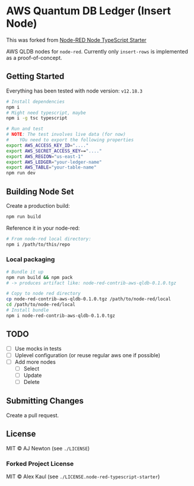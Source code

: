 # AWS Quantum DB Ledger (Insert Node)

This was forked from [Node-RED Node TypeScript Starter](https://github.com/alexk111/node-red-node-typescript-starter)

AWS QLDB nodes for `node-red`. Currently only `insert-rows` is implemented as a proof-of-concept.

## Getting Started

Everything has been tested with node version: `v12.18.3`

```bash
# Install dependencies
npm i
# Might need typescript, maybe
npm i -g tsc typescript

# Run and test
# NOTE: The test involves live data (for now)
#    YOu need to export the following properties
export AWS_ACCESS_KEY_ID="...."
export AWS_SECRET_ACCESS_KEY=="...."
export AWS_REGION="us-east-1"
export AWS_LEDGER="your-ledger-name"
export AWS_TABLE="your-table-name"
npm run dev
```

## Building Node Set

Create a production build:

```bash
npm run build
```

Reference it in your node-red:

```bash
# From node-red local directory:
npm i /path/to/this/repo
```

### Local packaging

```bash
# Bundle it up
npm run build && npm pack
# -> produces artifact like: node-red-contrib-aws-qldb-0.1.0.tgz

# Copy to node red directory
cp node-red-contrib-aws-qldb-0.1.0.tgz /path/to/node-red/local
cd /path/to/node-red/local
# Install bundle
npm i node-red-contrib-aws-qldb-0.1.0.tgz
```

## TODO

* [ ] Use mocks in tests
* [ ] Uplevel configuration (or reuse regular aws one if possible)
* [ ] Add more nodes
  * [ ] Select
  * [ ] Update
  * [ ] Delete

## Submitting Changes

Create a pull request.

## License

MIT &copy; AJ Newton (see `./LICENSE`)

### Forked Project License

MIT &copy; Alex Kaul (see `./LICENSE.node-red-typescript-starter`)
